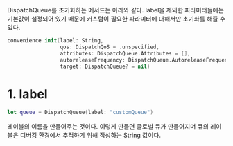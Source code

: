 DispatchQueue를 초기화하는 메서드는 아래와 같다. label을 제외한 파라미터들에는 기본값이 설정되어 있기 때문에 커스텀이 필요한 파라미터에 대해서만 초기화를 해줄 수 있다.

```swift
convenience init(label: String,
                 qos: DispatchQoS = .unspecified,
                 attributes: DispatchQueue.Attributes = [],
                 autoreleaseFrequency: DispatchQueue.AutoreleaseFrequency = .inherit,
                 target: DispatchQueue? = nil)
```

# 1. label
```swift
let queue = DispatchQueue(label: "customQueue")
```

레이블의 이름을 만들어주는 것이다. 이렇게 만들면 글로벌 큐가 만들어지며 큐의 레이블은 디버깅 환경에서 추적하기 위해 작성하는 String 값이다.
